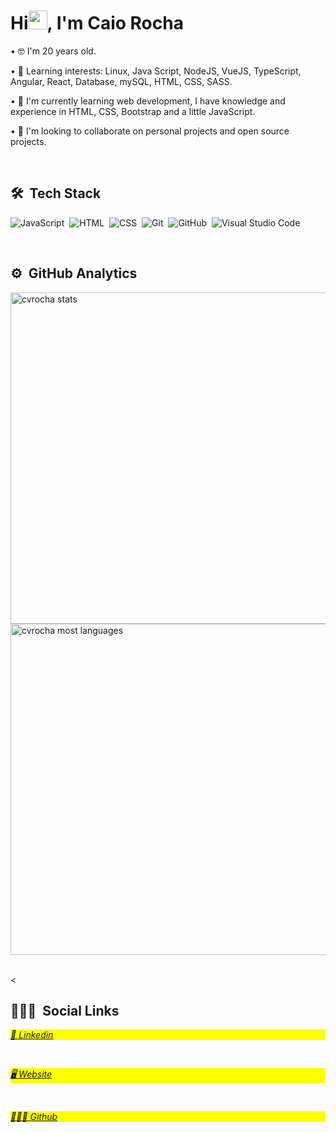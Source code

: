 <h1 align="left">Hi<img src="https://raw.githubusercontent.com/kaueMarques/kaueMarques/master/hi.gif" width="30px">, I'm Caio Rocha</h1>
<p align="left">  </p>

• 🤓 I'm 20 years old.

• 👀 Learning interests: Linux, Java Script, NodeJS, VueJS, TypeScript, Angular, React, Database, mySQL, HTML, CSS, SASS.

• 🌱 I'm currently learning web development, I have knowledge and experience in HTML, CSS, Bootstrap and a little JavaScript.

• 💞️ I'm looking to collaborate on personal projects and open source projects.

<br>

## 🛠 &nbsp;Tech Stack

![JavaScript](https://img.shields.io/badge/-JavaScript-05122A?style=flat&logo=javascript)&nbsp;
![HTML](https://img.shields.io/badge/-HTML-05122A?style=flat&logo=HTML5)&nbsp;
![CSS](https://img.shields.io/badge/-CSS-05122A?style=flat&logo=CSS3&logoColor=1572B6)&nbsp;
![Git](https://img.shields.io/badge/-Git-05122A?style=flat&logo=git)&nbsp;
![GitHub](https://img.shields.io/badge/-GitHub-05122A?style=flat&logo=github)&nbsp;
![Visual Studio Code](https://img.shields.io/badge/-Visual%20Studio%20Code-05122A?style=flat&logo=visual-studio-code&logoColor=007ACC)&nbsp;

<br>

## ⚙️ &nbsp;GitHub Analytics

<p align="left">
<img width="530em" src="https://github-readme-stats.vercel.app/api?username=cvrocha&show_icons=true&theme=vision-friendly-dark" alt="cvrocha stats"/>
<img width="530em" src="https://github-readme-stats.vercel.app/api/top-langs/?username=cvrocha&layout=compact&theme=vision-friendly-dark" alt="cvrocha most languages"/>
</p>

<br><

## 👨🏽‍🦲 &nbsp;Social Links

<p align="left" style="background:yellow">
<a href="https://www.linkedin.com/in/caiovrocha/" target="_blank"><i class='bx bxl-linkedin'>👔 Linkedin
</a></i>
</a>
</p>

<br>

<p align="left" style="background:yellow">
<a href="https://cvrocha.github.io/portifolio/index.html" target="_blank"><i class='bx bxl-linkedin'>🖥️ Website
</a></i>
</a>
</p>

<br>

<p align="left" style="background:yellow">
<a href="https://github.com/cvrocha" target="_blank"><i class='bx bxl-linkedin'>👨🏻‍💻 Github
</a></i>
</a>
</p>
